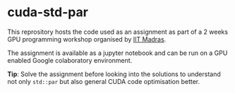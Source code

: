 # cuda-std-par

This reprository hosts the code used as an assignment as part of a 2 weeks GPU programming workshop organised by [IIT Madras](https://www.cse.iitm.ac.in/~rupesh/events/gpu2022/).

The assignment is available as a jupyter notebook and can be run on a GPU enabled Google colaboratory environment.

**Tip**: Solve the assignment before looking into the solutions to understand not only `std::par` but also general CUDA code optimisation better.
